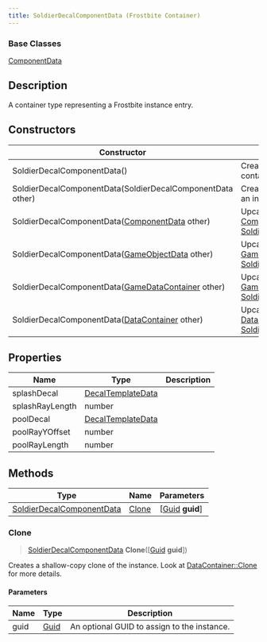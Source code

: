 ```yaml
---
title: SoldierDecalComponentData (Frostbite Container)
---
```

### Base Classes

[ComponentData](ComponentData)

## Description

A container type representing a Frostbite instance entry.

## Constructors

| Constructor                                                                          | Description                                                                                                                               |
| ------------------------------------------------------------------------------------ | ----------------------------------------------------------------------------------------------------------------------------------------- |
| SoldierDecalComponentData()                                                          | Create a new instance of this container type.                                                                                             |
| SoldierDecalComponentData(SoldierDecalComponentData other)                           | Create a reference copy of an instance of the same type.                                                                                  |
| SoldierDecalComponentData([ComponentData](ComponentData) other)                      | Upcast an instance of type [ComponentData](ComponentData) to [SoldierDecalComponentData](SoldierDecalComponentData).                      |
| SoldierDecalComponentData([GameObjectData](GameObjectData) other)                    | Upcast an instance of type [GameObjectData](GameObjectData) to [SoldierDecalComponentData](SoldierDecalComponentData).                    |
| SoldierDecalComponentData([GameDataContainer](GameDataContainer) other)              | Upcast an instance of type [GameDataContainer](GameDataContainer) to [SoldierDecalComponentData](SoldierDecalComponentData).              |
| SoldierDecalComponentData([DataContainer](/vext/ref/cls/shr/datacontainer) other) | Upcast an instance of type [DataContainer](/vext/ref/cls/shr/datacontainer) to [SoldierDecalComponentData](SoldierDecalComponentData). |

## Properties

| Name            | Type                                   | Description |
| --------------- | -------------------------------------- | ----------- |
| splashDecal     | [DecalTemplateData](DecalTemplateData) |             |
| splashRayLength | number                                 |             |
| poolDecal       | [DecalTemplateData](DecalTemplateData) |             |
| poolRayYOffset  | number                                 |             |
| poolRayLength   | number                                 |             |

## Methods

| Type                                                   | Name            | Parameters                                     |
| ------------------------------------------------------ | --------------- | ---------------------------------------------- |
| [SoldierDecalComponentData](SoldierDecalComponentData) | [Clone](#clone) | \[[Guid](/vext/ref/cls/shr/guid) **guid**\] |

### Clone

> [SoldierDecalComponentData](SoldierDecalComponentData) **Clone**(\[[Guid](/vext/ref/cls/shr/guid) **guid**\])

Creates a shallow-copy clone of the instance. Look at [DataContainer::Clone](/vext/ref/cls/shr/datacontainer#clone) for more details.

#### Parameters

| Name | Type         | Description                                 |
| ---- | ------------ | ------------------------------------------- |
| guid | [Guid](Guid) | An optional GUID to assign to the instance. |
